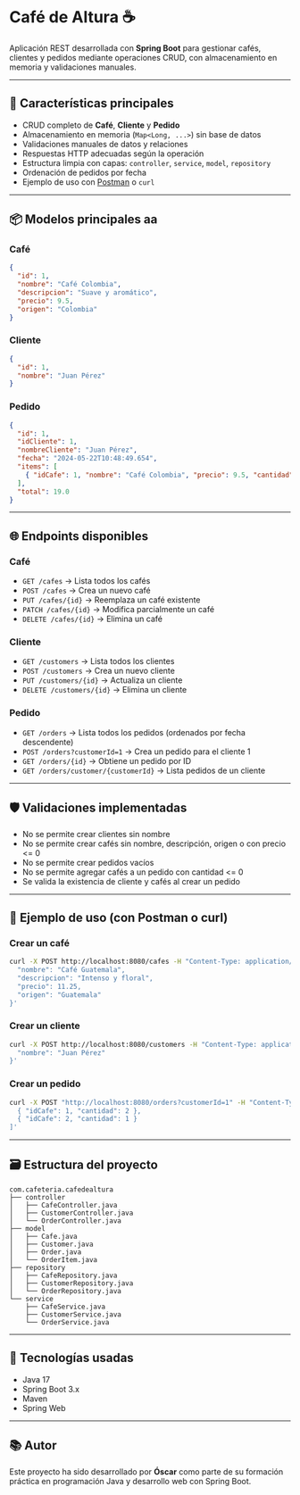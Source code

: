 # Café de Altura ☕

Aplicación REST desarrollada con **Spring Boot** para gestionar cafés, clientes y pedidos mediante operaciones CRUD, con almacenamiento en memoria y validaciones manuales.

---

## 🚀 Características principales
- CRUD completo de **Café**, **Cliente** y **Pedido**
- Almacenamiento en memoria (`Map<Long, ...>`) sin base de datos
- Validaciones manuales de datos y relaciones
- Respuestas HTTP adecuadas según la operación
- Estructura limpia con capas: `controller`, `service`, `model`, `repository`
- Ordenación de pedidos por fecha
- Ejemplo de uso con [Postman](https://www.postman.com/) o `curl`

---

## 📦 Modelos principales  aa

### Café
```json
{
  "id": 1,
  "nombre": "Café Colombia",
  "descripcion": "Suave y aromático",
  "precio": 9.5,
  "origen": "Colombia"
}
```

### Cliente
```json
{
  "id": 1,
  "nombre": "Juan Pérez"
}
```

### Pedido
```json
{
  "id": 1,
  "idCliente": 1,
  "nombreCliente": "Juan Pérez",
  "fecha": "2024-05-22T10:48:49.654",
  "items": [
    { "idCafe": 1, "nombre": "Café Colombia", "precio": 9.5, "cantidad": 2, "subtotal": 19.0 }
  ],
  "total": 19.0
}
```

---

## 🌐 Endpoints disponibles

### Café
- `GET /cafes` → Lista todos los cafés
- `POST /cafes` → Crea un nuevo café
- `PUT /cafes/{id}` → Reemplaza un café existente
- `PATCH /cafes/{id}` → Modifica parcialmente un café
- `DELETE /cafes/{id}` → Elimina un café

### Cliente
- `GET /customers` → Lista todos los clientes
- `POST /customers` → Crea un nuevo cliente
- `PUT /customers/{id}` → Actualiza un cliente
- `DELETE /customers/{id}` → Elimina un cliente

### Pedido
- `GET /orders` → Lista todos los pedidos (ordenados por fecha descendente)
- `POST /orders?customerId=1` → Crea un pedido para el cliente 1
- `GET /orders/{id}` → Obtiene un pedido por ID
- `GET /orders/customer/{customerId}` → Lista pedidos de un cliente

---

## 🛡️ Validaciones implementadas
- No se permite crear clientes sin nombre
- No se permite crear cafés sin nombre, descripción, origen o con precio <= 0
- No se permite crear pedidos vacíos
- No se permite agregar cafés a un pedido con cantidad <= 0
- Se valida la existencia de cliente y cafés al crear un pedido

---

## 🧪 Ejemplo de uso (con Postman o curl)

### Crear un café
```bash
curl -X POST http://localhost:8080/cafes -H "Content-Type: application/json" -d '{
  "nombre": "Café Guatemala",
  "descripcion": "Intenso y floral",
  "precio": 11.25,
  "origen": "Guatemala"
}'
```

### Crear un cliente
```bash
curl -X POST http://localhost:8080/customers -H "Content-Type: application/json" -d '{
  "nombre": "Juan Pérez"
}'
```

### Crear un pedido
```bash
curl -X POST "http://localhost:8080/orders?customerId=1" -H "Content-Type: application/json" -d '[
  { "idCafe": 1, "cantidad": 2 },
  { "idCafe": 2, "cantidad": 1 }
]'
```

---

## 🗃️ Estructura del proyecto
```
com.cafeteria.cafedealtura
├── controller
│   ├── CafeController.java
│   ├── CustomerController.java
│   └── OrderController.java
├── model
│   ├── Cafe.java
│   ├── Customer.java
│   ├── Order.java
│   └── OrderItem.java
├── repository
│   ├── CafeRepository.java
│   ├── CustomerRepository.java
│   └── OrderRepository.java
└── service
    ├── CafeService.java
    ├── CustomerService.java
    └── OrderService.java
```

---

## 🚀 Tecnologías usadas
- Java 17
- Spring Boot 3.x
- Maven
- Spring Web

---

## 📚 Autor
Este proyecto ha sido desarrollado por **Óscar** como parte de su formación práctica en programación Java y desarrollo web con Spring Boot.
